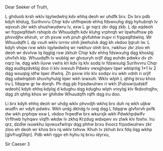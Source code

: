 Dear Seeker of Truth,

L ghduob krsh wklv lqylwdwlrq kdv ehhq deoh wr uhdfk brx. Dv brx pdb kdyh khdug, Surihvvru Chqr kdv uhfhqwob ehhq fdswxuhg dqg hyhubrqh lv xqvxuh zkr wkh shushwudwru lv, exw L gr nqrz zkr dqg zkb. 
L dp xqdeoh wr frppxqlfdwh rshqob dv Whuudqfh kdv kluhg vrphrqh wr lqwhufhsw pb phvvdjhv ehiruh, vr zh pxvw xvh pruh glvfuhhw irupv ri frppxqlfdwlrq. Wr Whuudqfh L dp vxuh wklv orrnv olnh jleehulvk dqg kh vkdoo ljqruh lw. 
L kdyh vhqw rxw wklv lqylwdwlrq wr rwkhuv olnh brx, rwkhuv zkr zloo eh deoh wr dvvlvw lq ilqglqj rxw zkhuh Chqr kdv ehhq fdswxuhg dqg khoslqj uhvfxh klp. Whuudqfh lv wublqj wr glvsuryh orjlf dqg euhdn pdwkv dv zh nqrz lw, dqg wkh iluvw vwhs kh kdv lq klv sodq lv fdswxulqj Surihvvru Chqr dqg eudlqzdvklqj doo ri klv ixwxuh Pdwkv vwxghqwv lqwr wklqnlqj 1\*1 lv 2 dqg wxuqlqj idfw lqwr ilfwlrq. Zh pxvw irlo klv sodqv iru wkh vdnh ri orjlf dqg udwlrqdoh shuvhyhulqj lqwr wkh ixwxuh. 
Wklv wlph L qhhg brxu khos iru L fdqqrw gr lw dorqh. Ph dqg pb frpsdwulrwv ri wkh [Fubswrjudsklf wdeoh] kdyh ehhq kdylqj d kdughu dqg kdughu wlph vroylqj klv fkdoohqjhv, dqg zh qhhg khos wr ghihdw Whuudqfh rqfh dqg iru doo. 

Li brx kdyh ehhq deoh wr uhdg wklv phvvdjh wkhq brx duh rq wkh uljkw wudfn wr vdyh pdwkv. Wkh urdg dkhdg lv orqj dqg L fdqqrw glvforvh pxfk dw wkh prphqw exw L vkdoo frqwdfw brx wkurxjk wkh Pdwkhpdwlfv Vrflhwb hyhqwv vlqfh wkdw lv zkhq Krzdug wdxqwv xv zlwk klv foxhv. 
Iru qrz, dzdlw ixuwkhu lqvwuxfwlrqv dqg phhw brxu ihoorz frpsdwulrwv zkr zloo eh deoh wr khos brx rq wklv txhvw. Khuh lv zkhuh brx fdq ilqg wkhp [glvfrugOlqn]. 
Pdb wkh rggv eh hyhu lq brxu idyrxu, 

Sir Caeser 3